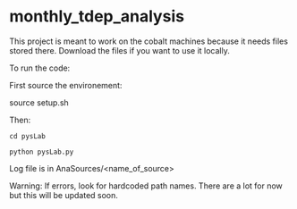 # monthly_tdep_analysis

This project is meant to work on the cobalt machines because it needs files stored there. Download the files  if you want to use it locally.

To run the code:

  First source the environement: 
  
  source setup.sh
 
  Then:
    
    cd pysLab
    
    python pysLab.py
  
  Log file is in AnaSources/<name_of_source>

Warning:
  If errors, look for hardcoded path names. There are a lot for now but this will be updated soon.
  
   
